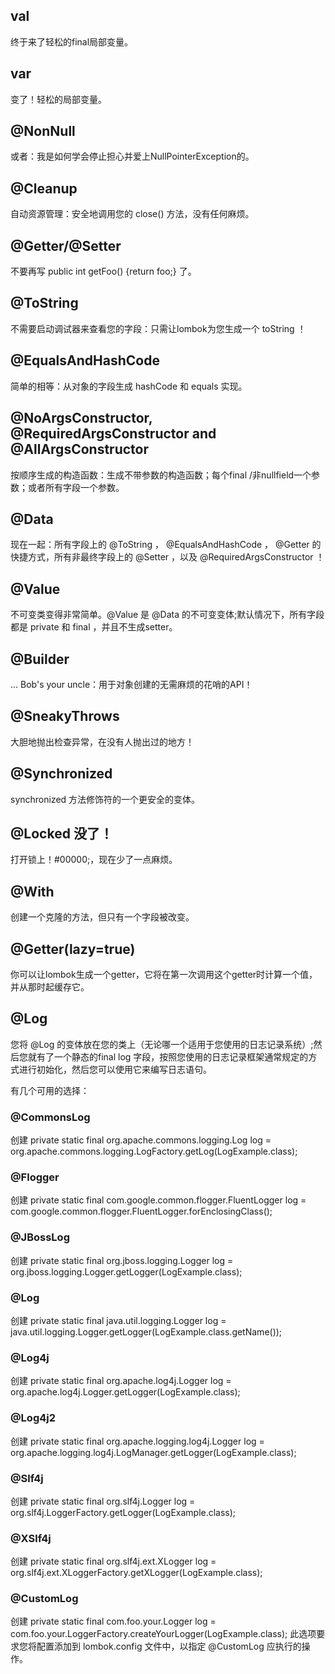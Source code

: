 ## val
终于来了轻松的final局部变量。
## var
变了！轻松的局部变量。
## @NonNull
或者：我是如何学会停止担心并爱上NullPointerException的。
## @Cleanup
自动资源管理：安全地调用您的 close() 方法，没有任何麻烦。
## @Getter/@Setter
不要再写 public int getFoo() {return foo;} 了。
## @ToString
不需要启动调试器来查看您的字段：只需让lombok为您生成一个 toString ！
## @EqualsAndHashCode
简单的相等：从对象的字段生成 hashCode 和 equals 实现。
## @NoArgsConstructor, @RequiredArgsConstructor and @AllArgsConstructor
按顺序生成的构造函数：生成不带参数的构造函数；每个final /非nullfield一个参数；或者所有字段一个参数。
## @Data
现在一起：所有字段上的 @ToString ， @EqualsAndHashCode ， @Getter 的快捷方式，所有非最终字段上的 @Setter ，以及 @RequiredArgsConstructor ！
## @Value
不可变类变得非常简单。@Value 是 @Data 的不可变变体;默认情况下，所有字段都是 private 和 final ，并且不生成setter。
## @Builder
... Bob's your uncle：用于对象创建的无需麻烦的花哨的API！
## @SneakyThrows
大胆地抛出检查异常，在没有人抛出过的地方！
## @Synchronized
synchronized 方法修饰符的一个更安全的变体。
## @Locked 没了！
打开锁上！#00000;，现在少了一点麻烦。
## @With
创建一个克隆的方法，但只有一个字段被改变。
## @Getter(lazy=true)
你可以让lombok生成一个getter，它将在第一次调用这个getter时计算一个值，并从那时起缓存它。
## @Log
您将 @Log 的变体放在您的类上（无论哪一个适用于您使用的日志记录系统）;然后您就有了一个静态的final log 字段，按照您使用的日志记录框架通常规定的方式进行初始化，然后您可以使用它来编写日志语句。

有几个可用的选择：
### @CommonsLog
创建 private static final org.apache.commons.logging.Log log = org.apache.commons.logging.LogFactory.getLog(LogExample.class);
### @Flogger
创建 private static final com.google.common.flogger.FluentLogger log = com.google.common.flogger.FluentLogger.forEnclosingClass();
### @JBossLog
创建 private static final org.jboss.logging.Logger log = org.jboss.logging.Logger.getLogger(LogExample.class);
### @Log
创建 private static final java.util.logging.Logger log = java.util.logging.Logger.getLogger(LogExample.class.getName());
### @Log4j
创建 private static final org.apache.log4j.Logger log = org.apache.log4j.Logger.getLogger(LogExample.class);
### @Log4j2
创建 private static final org.apache.logging.log4j.Logger log = org.apache.logging.log4j.LogManager.getLogger(LogExample.class);
### @Slf4j
创建 private static final org.slf4j.Logger log = org.slf4j.LoggerFactory.getLogger(LogExample.class);
### @XSlf4j
创建 private static final org.slf4j.ext.XLogger log = org.slf4j.ext.XLoggerFactory.getXLogger(LogExample.class);
### @CustomLog
创建 private static final com.foo.your.Logger log = com.foo.your.LoggerFactory.createYourLogger(LogExample.class);
此选项要求您将配置添加到 lombok.config 文件中，以指定 @CustomLog 应执行的操作。






